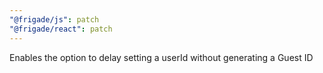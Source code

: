 ```yaml
---
"@frigade/js": patch
"@frigade/react": patch
---
```


Enables the option to delay setting a userId without generating a Guest ID
